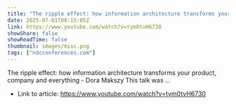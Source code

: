 ```yaml
---
title: "The ripple effect: how information architecture transforms your product, company ... - Dora Makszy"
date: 2025-07-01T08:15:05Z
link: https://www.youtube.com/watch?v=tym0tvH6730
showShare: false
showReadTime: false
thumbnail: images/misc.png
tags: ["ndcconferences.com"]
---
```

The ripple effect: how information architecture transforms your product, company and everything - Dora Makszy This talk was ...

- Link to article: https://www.youtube.com/watch?v=tym0tvH6730